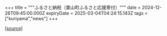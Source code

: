 +++
title = """ふるさと納税（栗山町ふるさと応援寄付）"""
date = 2024-12-26T09:45:00.000Z
expiryDate = 2025-03-04T04:24:15.143Z
tags = ["kuriyama","news"]
+++


[[source]](https://www.town.kuriyama.hokkaido.jp/site/furusatonouzei/)
